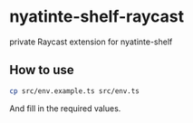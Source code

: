 # nyatinte-shelf-raycast

private Raycast extension for nyatinte-shelf

## How to use

```sh
cp src/env.example.ts src/env.ts
```

And fill in the required values.
